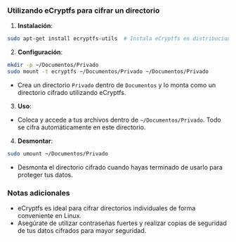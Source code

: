 ### Utilizando eCryptfs para cifrar un directorio

1. **Instalación**:
```bash
sudo apt-get install ecryptfs-utils  # Instala eCryptfs en distribuciones basadas en Debian/Ubuntu
```

2. **Configuración**:
```bash
mkdir -p ~/Documentos/Privado
sudo mount -t ecryptfs ~/Documentos/Privado ~/Documentos/Privado
```
- Crea un directorio `Privado` dentro de `Documentos` y lo monta como un directorio cifrado utilizando eCryptfs.


3. **Uso**:
- Coloca y accede a tus archivos dentro de `~/Documentos/Privado`. Todo se cifra automáticamente en este directorio.

4. **Desmontar**:
```bash
sudo umount ~/Documentos/Privado
```
- Desmonta el directorio cifrado cuando hayas terminado de usarlo para proteger tus datos.

### Notas adicionales

- eCryptfs es ideal para cifrar directorios individuales de forma conveniente en Linux.
- Asegúrate de utilizar contraseñas fuertes y realizar copias de seguridad de tus datos cifrados para mayor seguridad.
